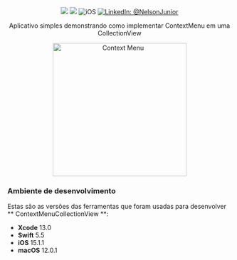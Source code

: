 <p align="center">
    <img src="https://img.shields.io/badge/Swift-5.5-orange.svg" />
    <img src="https://img.shields.io/badge/Xcode-13.0-orange.svg" />
    <img src="https://img.shields.io/badge/platforms-iOS-brightgreen.svg?style=flat" alt="iOS" />
    <a href="https://www.linkedin.com/in/nelson-junior-70b113100/" target="_blank">
        <img src="https://img.shields.io/badge/LinkedIn-@NelsonJunior-blue.svg?style=flat" alt="LinkedIn: @NelsonJunior" />
    </a>
</p>

<p align="center">
    Aplicativo simples demonstrando como implementar ContextMenu em uma CollectionView
</p>

<p align="center">
    <img src="https://media.giphy.com/media/FT7WOvbqIrS8djqnUP/giphy.gif" width="300" max-width="40%" alt="Context Menu" />
</p>



### Ambiente de desenvolvimento
Estas são as versões das ferramentas que foram usadas para desenvolver ** ContextMenuCollectionView **:
- **Xcode** 13.0
- **Swift** 5.5
- **iOS** 15.1.1
- **macOS** 12.0.1
